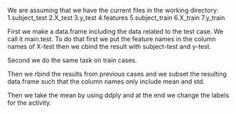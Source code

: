 We are assuming that we have the current files in the working directory:
1.subject_test
2.X_test
3.y_test
4.features
5.subject_train
6.X_train
7.y_train

First we make a data.frame including the data related to the test case. We call it main.test. To do that first we put the feature names in the column names of X-test then we cbind the result with subject-test and y-test.

Second we do the same task on train cases.

Then we rbind the results from previous cases and we subset the resulting data.frame such that the column names only include mean and std.

Then we take the mean by using ddply and at the end we change the labels for the activity.
